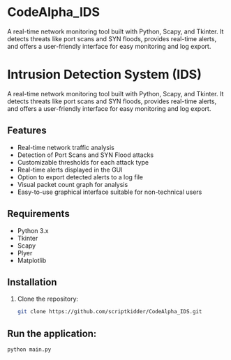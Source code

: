 # CodeAlpha_IDS
A real-time network monitoring tool built with Python, Scapy, and Tkinter. It detects threats like port scans and SYN floods, provides real-time alerts, and offers a user-friendly interface for easy monitoring and log export.
# Intrusion Detection System (IDS)

A real-time network monitoring tool built with Python, Scapy, and Tkinter. It detects threats like port scans and SYN floods, provides real-time alerts, and offers a user-friendly interface for easy monitoring and log export.

## Features

- Real-time network traffic analysis
- Detection of Port Scans and SYN Flood attacks
- Customizable thresholds for each attack type
- Real-time alerts displayed in the GUI
- Option to export detected alerts to a log file
- Visual packet count graph for analysis
- Easy-to-use graphical interface suitable for non-technical users

## Requirements

- Python 3.x
- Tkinter
- Scapy
- Plyer
- Matplotlib

## Installation

1. Clone the repository:
   ```bash
   git clone https://github.com/scriptkidder/CodeAlpha_IDS.git

  ## Run the application:

```bash
python main.py
